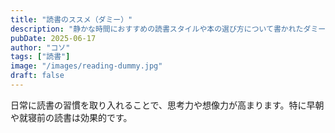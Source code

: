 ```yaml
---
title: "読書のススメ（ダミー）"
description: "静かな時間におすすめの読書スタイルや本の選び方について書かれたダミー記事です。"
pubDate: 2025-06-17
author: "コソ"
tags: ["読書"]
image: "/images/reading-dummy.jpg"
draft: false
---
```


日常に読書の習慣を取り入れることで、思考力や想像力が高まります。特に早朝や就寝前の読書は効果的です。